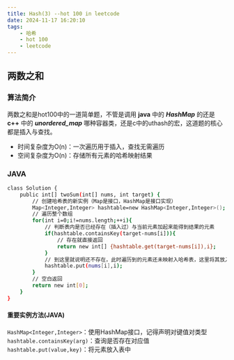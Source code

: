 ```yaml
---
title: Hash(3) --hot 100 in leetcode
date: 2024-11-17 16:20:10
tags:
    - 哈希
    - hot 100
    - leetcode
---
```


<script type="text/javascript"
src="http://cdn.mathjax.org/mathjax/latest/MathJax.js?config=TeX-AMS-MML_HTMLorMML">
</script>

## 两数之和
### 算法简介
两数之和是hot100中的一道简单题，不管是调用 **java** 中的 ***HashMap*** 的还是 **c++** 中的 ***unordered_map*** 哪种容器类，还是c中的uthash的宏，这道题的核心都是插入与查找。
- 时间复杂度为O(n)：一次遍历用于插入，查找无需遍历
- 空间复杂度为O(n)：存储所有元素的哈希映射结果

### JAVA
```bash
class Solution {
    public int[] twoSum(int[] nums, int target) {
        // 创建哈希表的新实例（Map是接口，HashMap是接口实现）
        Map<Integer,Integer> hashtable=new HashMap<Integer,Integer>();
        // 遍历整个数组
        for(int i=0;i!=nums.length;++i){
            // 判断表内是否已经存在（插入过）与当前元素加起来能得到结果的元素
            if(hashtable.containsKey(target-nums[i])){
                // 存在就直接返回
                return new int[] {hashtable.get(target-nums[i]),i};
            }
            // 到这里就说明还不存在，此时遍历到的元素还未映射入哈希表，这里将其放入表中
            hashtable.put(nums[i],i);
        }
        // 空白返回
        return new int[0];
    }
}
```

#### 重要实例方法(JAVA)
`HashMap<Integer,Integer>`：使用HashMap接口，记得声明对键值对类型
`hashtable.containsKey(arg)`：查询是否存在对应值
`hashtable.put(value,key)`：将元素放入表中
